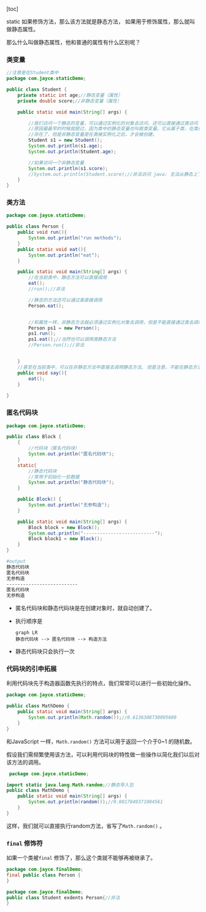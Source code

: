 [toc]

static 如果修饰方法，那么该方法就是静态方法， 如果用于修饰属性，那么就叫做静态属性。 

那么什么叫做静态属性，他和普通的属性有什么区别呢？



### 类变量

```java
//注意是在Student类中
package com.jayce.staticDemo;

public class Student {
    private static int age;//静态变量（属性）
    private double score;//非静态变量（属性）

    public static void main(String[] args) {

        //我们访问一个静态的变量，可以通过实例化的对象去访问，还可以直接通过类访问；
        //原因最最早的时候就提过，因为类中的静态变量也叫做类变量。它从属于类，在类被创建的时候就已经
        //存在了，但是非静态变量是在类被实例化之后，才会被创建。
        Student s1 = new Student();
        System.out.println(s1.age);
        System.out.println(Student.age);

        //如果访问一个非静态变量
        System.out.println(s1.score);
        //System.out.println(Student.score);//非法访问 java: 无法从静态上下文中引用非静态 变量 score
    }
}
```

### 类方法

```java
package com.jayce.staticDemo;

public class Person {
    public void run(){
        System.out.println("run methods");
    }
    public static void eat(){
        System.out.println("eat");
    }

    public static void main(String[] args) {
        //在当前类中，静态方法可以直接调用
        eat();
        //run();//非法

        //静态的方法还可以通过类直接调用
        Person.eat();


        //和属性一样，非静态方法就必须通过实例化对象去调用，但是不能直接通过类去调用。
        Person ps1 = new Person();
        ps1.run();
        ps1.eat();//当然也可以调用类静态方法
        //Person.run();//非法


    }
    //甚至在当前类中，可以在非静态方法中直接去调用静态方法, 但是注意，不能在静态方法中去调用动态方法
    public void say(){
        eat();
    }
    
}
```





### **匿名代码块**

```java
package com.jayce.staticDemo;

public class Block {
    {
        //代码块（匿名代码块）
        System.out.println("匿名代码块");
    }
    static{
        //静态代码块
        //常用于初始化一些数据
        System.out.println("静态代码块");
    }

    public Block() {
        System.out.println("无参构造");
    }

    public static void main(String[] args) {
        Block block = new Block();
        System.out.println("--------------------------");
        Block block1 = new Block();
    }
}

```

```bash
#output
静态代码块
匿名代码块
无参构造
--------------------------
匿名代码块
无参构造
```



- 匿名代码块和静态代码块是在创建对象时，就自动创建了。

- 执行顺序是 

  ```mermaid
  graph LR
  静态代码块 --> 匿名代码块 --> 构造方法
  ```

  

- 静态代码块只会执行一次





### 代码块的引申拓展

利用代码块先于构造器函数先执行的特点，我们常常可以进行一些初始化操作。 

```java
package com.jayce.staticDemo;

public class MathDemo {
    public static void main(String[] args) {
        System.out.println(Math.random());//0.6136308738095609
    }
}
```

和JavaScript 一样，`Math.random()` 方法可以用于返回一个介于0~1 的随机数。 

假设我们需频繁使用该方法，可以利用代码块的特性做一些操作以简化我们以后对该方法的调用。 

```java
 package com.jayce.staticDemo;

import static java.lang.Math.random;//静态导入包
public class MathDemo {
    public static void main(String[] args) {
        System.out.println(random());//0.8017849371004561
    }
}
```

这样，我们就可以直接执行random方法，省写了`Math.random()` 。





### `final` 修饰符

如果一个类被`final` 修饰了，那么这个类就不能够再被继承了。 

```java
package com.jayce.finalDemo;
final public class Person {
}
```

```java
package com.jayce.finalDemo;
public class Student exdents Person{//非法
}

```

